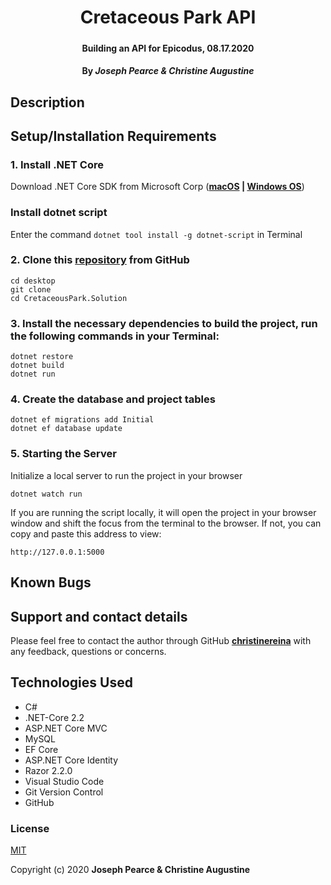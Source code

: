 # <h1 align = "center"> Cretaceous Park API

##### <h4 align = "center">  Building an API for Epicodus, 08.17.2020

#### <h4 align = "center"> By _**Joseph Pearce & Christine Augustine**_

## Description


## Setup/Installation Requirements 

### 1. Install .NET Core 

Download .NET Core SDK from Microsoft Corp  (**[macOS](https://dotnet.microsoft.com/download/dotnet-core/thank-you/sdk-2.2.106-macos-x64-installer) | [Windows OS](https://dotnet.microsoft.com/download/dotnet-core/thank-you/sdk-2.2.203-windows-x64-installer)**)

### Install dotnet script

Enter the command `dotnet tool install -g dotnet-script` in Terminal 

### 2. Clone this [repository](https://github.com/christinereina/Wonka.Solution) from GitHub
```
cd desktop
git clone 
cd CretaceousPark.Solution
```
### 3. Install the necessary dependencies to build the project, run the following commands in your Terminal:
```
dotnet restore
dotnet build
dotnet run 
```
### 4. Create the database and project tables
```
dotnet ef migrations add Initial
dotnet ef database update
```
### 5. Starting the Server

Initialize a local server to run the project in your browser
```
dotnet watch run
```

If you are running the script locally, it will open the project in your browser window and shift the focus from the terminal to the browser. If not, you can copy and paste this address to view:

```
http://127.0.0.1:5000
```


## Known Bugs


## Support and contact details

Please feel free to contact the author through GitHub **[christinereina](https://github.com/christinereina)** with any feedback, questions or concerns.


## Technologies Used

* C# 
* .NET-Core 2.2
* ASP.NET Core MVC
* MySQL
* EF Core
* ASP.NET Core Identity
* Razor 2.2.0
* Visual Studio Code
* Git Version Control 
* GitHub


### License

[MIT](https://mit-license.org/)

Copyright (c) 2020 **Joseph Pearce & Christine Augustine**